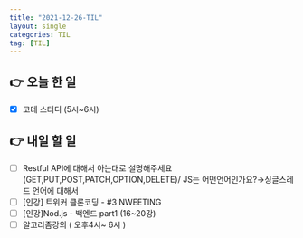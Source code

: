 ```yaml
---
title: "2021-12-26-TIL"
layout: single
categories: TIL
tag: [TIL]
---
```


## 👉 오늘 한 일

- [x]  코테 스터디 (5시~6시)

## 👉 내일 할 일

- [ ]  Restful API에 대해서 아는대로 설명해주세요(GET,PUT,POST,PATCH,OPTION,DELETE)/ JS는 어떤언어인가요?→싱글스레드 언어에 대해서
- [ ]  [인강] 트위커 클론코딩 - #3 NWEETING
- [ ]  [인강]Nod.js - 백엔드 part1 (16~20강)
- [ ]  알고리즘강의 ( 오후4시~ 6시 )

<br /><br /><br /><br />
